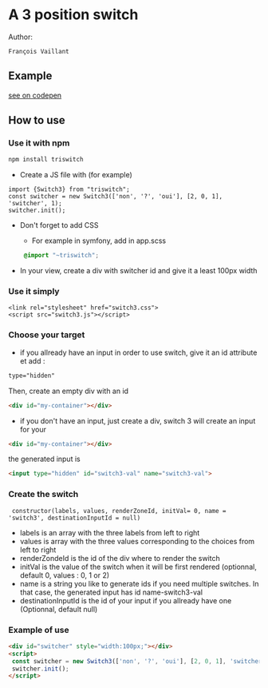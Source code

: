# A 3 position switch

Author:

    François Vaillant

## Example
   [see on codepen](https://codepen.io/francoisvaillant/pen/gOPOMqa)
   
## How to use

### Use it with npm

```bash
npm install triswitch
```

* Create a JS file with (for example)

```JS
import {Switch3} from "triswitch";
const switcher = new Switch3(['non', '?', 'oui'], [2, 0, 1], 'switcher', 1);
switcher.init();
```

* Don't forget to add CSS
    * For example in symfony, add in app.scss
    ```SCSS
     @import "~triswitch";  
    ```

* In your view, create a div with switcher id and give it a least 100px width
  

### Use it simply

```
<link rel="stylesheet" href="switch3.css">
<script src="switch3.js"></script>
```

### Choose your target
- if you allready have an input in order to use switch,
give it an id attribute et add :

```html
type="hidden"
```

Then, create an empty div with an id

```html
<div id="my-container"></div>
```

- if you don't have an input, just create a div, switch 3 will create an input for your

```html
<div id="my-container"></div>
```

the generated input is 

```html
<input type="hidden" id="switch3-val" name="switch3-val">
```

### Create the switch

```JS
 constructor(labels, values, renderZoneId, initVal= 0, name = 'switch3', destinationInputId = null) 
```
- labels is an array with the three labels from left to right
- values is array with the three values corresponding to the choices from left to right
- renderZondeId is the id of the div where to render the switch
- initVal is the value of the switch when it will be first rendered (optionnal, default 0, values : 0, 1 or 2)
- name is a string you like to generate ids if you need multiple switches. In that case, the generated input has id name-switch3-val
- destinationInputId is the id of your input if you allready have one (Optionnal, default null)

### Example of use

```HTML 
<div id="switcher" style="width:100px;"></div>
<script>
 const switcher = new Switch3(['non', '?', 'oui'], [2, 0, 1], 'switcher', 1); 
 switcher.init();
</script>
```
